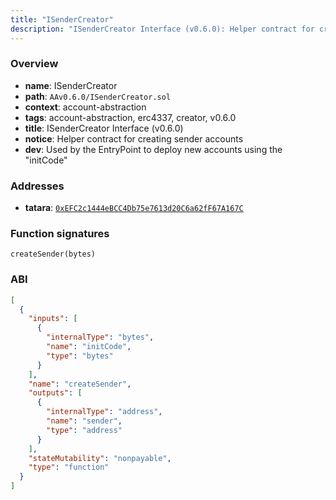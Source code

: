 ```yaml
---
title: "ISenderCreator"
description: "ISenderCreator Interface (v0.6.0): Helper contract for creating sender accounts (Used by the EntryPoint to deploy new accounts using the \"initCode\")"
---
```


### Overview

- **name**: ISenderCreator
- **path**: `AAv0.6.0/ISenderCreator.sol`
- **context**: account-abstraction
- **tags**: account-abstraction, erc4337, creator, v0.6.0
- **title**: ISenderCreator Interface (v0.6.0)
- **notice**: Helper contract for creating sender accounts
- **dev**: Used by the EntryPoint to deploy new accounts using the "initCode"

### Addresses

- **tatara**: [`0xEFC2c1444eBCC4Db75e7613d20C6a62fF67A167C`](https://explorer.tatara.katana.network/address/0xEFC2c1444eBCC4Db75e7613d20C6a62fF67A167C)

### Function signatures

```
createSender(bytes)
```

### ABI

```json
[
  {
    "inputs": [
      {
        "internalType": "bytes",
        "name": "initCode",
        "type": "bytes"
      }
    ],
    "name": "createSender",
    "outputs": [
      {
        "internalType": "address",
        "name": "sender",
        "type": "address"
      }
    ],
    "stateMutability": "nonpayable",
    "type": "function"
  }
]
```
